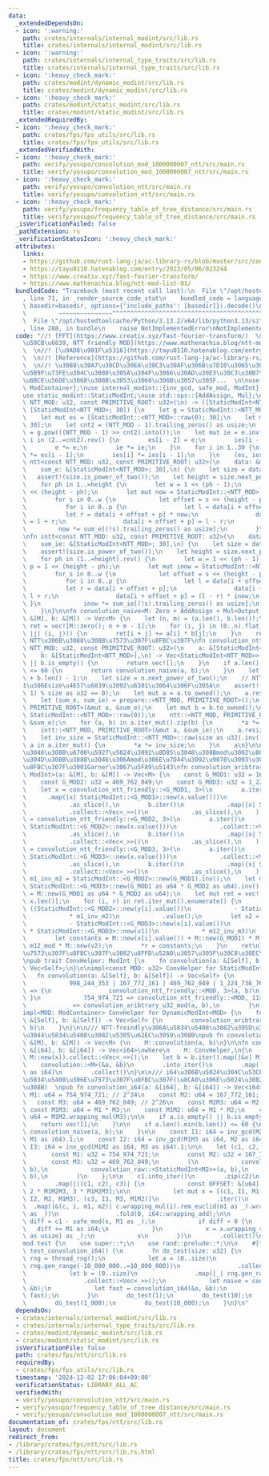 ```yaml
---
data:
  _extendedDependsOn:
  - icon: ':warning:'
    path: crates/internals/internal_modint/src/lib.rs
    title: crates/internals/internal_modint/src/lib.rs
  - icon: ':warning:'
    path: crates/internals/internal_type_traits/src/lib.rs
    title: crates/internals/internal_type_traits/src/lib.rs
  - icon: ':heavy_check_mark:'
    path: crates/modint/dynamic_modint/src/lib.rs
    title: crates/modint/dynamic_modint/src/lib.rs
  - icon: ':heavy_check_mark:'
    path: crates/modint/static_modint/src/lib.rs
    title: crates/modint/static_modint/src/lib.rs
  _extendedRequiredBy:
  - icon: ':heavy_check_mark:'
    path: crates/fps/fps_utils/src/lib.rs
    title: crates/fps/fps_utils/src/lib.rs
  _extendedVerifiedWith:
  - icon: ':heavy_check_mark:'
    path: verify/yosupo/convolution_mod_1000000007_ntt/src/main.rs
    title: verify/yosupo/convolution_mod_1000000007_ntt/src/main.rs
  - icon: ':heavy_check_mark:'
    path: verify/yosupo/convolution_ntt/src/main.rs
    title: verify/yosupo/convolution_ntt/src/main.rs
  - icon: ':heavy_check_mark:'
    path: verify/yosupo/frequency_table_of_tree_distance/src/main.rs
    title: verify/yosupo/frequency_table_of_tree_distance/src/main.rs
  _isVerificationFailed: false
  _pathExtension: rs
  _verificationStatusIcon: ':heavy_check_mark:'
  attributes:
    links:
    - https://github.com/rust-lang-ja/ac-library-rs/blob/master/src/convolution.rs
    - https://tayu0110.hatenablog.com/entry/2023/05/06/023244
    - https://www.creativ.xyz/fast-fourier-transform/
    - https://www.mathenachia.blog/ntt-mod-list-01/
  bundledCode: "Traceback (most recent call last):\n  File \"/opt/hostedtoolcache/Python/3.13.2/x64/lib/python3.13/site-packages/onlinejudge_verify/documentation/build.py\"\
    , line 71, in _render_source_code_stat\n    bundled_code = language.bundle(stat.path,\
    \ basedir=basedir, options={'include_paths': [basedir]}).decode()\n          \
    \         ~~~~~~~~~~~~~~~^^^^^^^^^^^^^^^^^^^^^^^^^^^^^^^^^^^^^^^^^^^^^^^^^^^^^^^^^^^^^^^^^^\n\
    \  File \"/opt/hostedtoolcache/Python/3.13.2/x64/lib/python3.13/site-packages/onlinejudge_verify/languages/rust.py\"\
    , line 288, in bundle\n    raise NotImplementedError\nNotImplementedError\n"
  code: "//! [FFT](https://www.creativ.xyz/fast-fourier-transform/)  \n//! [\u539F\
    \u59CB\u6839, NTT friendly MOD](https://www.mathenachia.blog/ntt-mod-list-01/)\
    \  \n//! [\u9AD8\u901F\u5316](https://tayu0110.hatenablog.com/entry/2023/05/06/023244)\
    \  \n//! [Reference](https://github.com/rust-lang-ja/ac-library-rs/blob/master/src/convolution.rs)\
    \  \n//! \u30B8\u30A7\u30CD\u30EA\u30C3\u30AF\u306B\u7D10\u3065\u304Fstatic\u306E\
    \u5B9F\u73FE\u304C\u3080\u305A\u304F\u3066\u30AD\u30E3\u30C3\u30B7\u30E5\u306F\
    \u6BCE\u56DE\u3068\u308B\u3053\u3068\u306B\u3057\u305F...  \n\nuse dynamic_modint::{DynamicModInt,\
    \ ModContainer};\nuse internal_modint::{inv_gcd, safe_mod, ModInt};\nuse internal_type_traits::Zero;\n\
    use static_modint::StaticModInt;\nuse std::ops::{AddAssign, Mul};\n\nfn prepare<const\
    \ NTT_MOD: u32, const PRIMITIVE_ROOT: u32>(\n) -> ([StaticModInt<NTT_MOD>; 30],\
    \ [StaticModInt<NTT_MOD>; 30]) {\n    let g = StaticModInt::<NTT_MOD>::raw(PRIMITIVE_ROOT);\n\
    \    let mut es = [StaticModInt::<NTT_MOD>::raw(0); 30];\n    let mut ies = [StaticModInt::<NTT_MOD>::raw(0);\
    \ 30];\n    let cnt2 = (NTT_MOD - 1).trailing_zeros() as usize;\n    let mut e\
    \ = g.pow(((NTT_MOD - 1) >> cnt2).into());\n    let mut ie = e.inv();\n    for\
    \ i in (2..=cnt2).rev() {\n        es[i - 2] = e;\n        ies[i - 2] = ie;\n\
    \        e *= e;\n        ie *= ie;\n    }\n    for i in 1..30 {\n        es[i]\
    \ *= es[i - 1];\n        ies[i] *= ies[i - 1];\n    }\n    (es, ies)\n}\n\nfn\
    \ ntt<const NTT_MOD: u32, const PRIMITIVE_ROOT: u32>(\n    data: &mut [StaticModInt<NTT_MOD>],\n\
    \    sum_e: &[StaticModInt<NTT_MOD>; 30],\n) {\n    let size = data.len();\n \
    \   assert!(size.is_power_of_two());\n    let height = size.next_power_of_two().trailing_zeros();\n\
    \    for ph in 1..=height {\n        let w = 1 << (ph - 1);\n        let p = 1\
    \ << (height - ph);\n        let mut now = StaticModInt::<NTT_MOD>::raw(1);\n\
    \        for s in 0..w {\n            let offset = s << (height - ph + 1);\n \
    \           for i in 0..p {\n                let l = data[i + offset];\n     \
    \           let r = data[i + offset + p] * now;\n                data[i + offset]\
    \ = l + r;\n                data[i + offset + p] = l - r;\n            }\n   \
    \         now *= sum_e[(!s).trailing_zeros() as usize];\n        }\n    }\n}\n\
    \nfn intt<const NTT_MOD: u32, const PRIMITIVE_ROOT: u32>(\n    data: &mut [StaticModInt<NTT_MOD>],\n\
    \    sum_ie: &[StaticModInt<NTT_MOD>; 30],\n) {\n    let size = data.len();\n\
    \    assert!(size.is_power_of_two());\n    let height = size.next_power_of_two().trailing_zeros();\n\
    \    for ph in (1..=height).rev() {\n        let w = 1 << (ph - 1);\n        let\
    \ p = 1 << (height - ph);\n        let mut inow = StaticModInt::<NTT_MOD>::raw(1);\n\
    \        for s in 0..w {\n            let offset = s << (height - ph + 1);\n \
    \           for i in 0..p {\n                let l = data[i + offset];\n     \
    \           let r = data[i + offset + p];\n                data[i + offset] =\
    \ l + r;\n                data[i + offset + p] = (l - r) * inow;\n           \
    \ }\n            inow *= sum_ie[(!s).trailing_zeros() as usize];\n        }\n\
    \    }\n}\n\nfn convolution_naive<M: Zero + AddAssign + Mul<Output = M> + Copy>(a:\
    \ &[M], b: &[M]) -> Vec<M> {\n    let (n, m) = (a.len(), b.len());\n    let mut\
    \ ret = vec![M::zero(); n + m - 1];\n    for (i, j) in (0..n).flat_map(|i| (0..m).map(move\
    \ |j| (i, j))) {\n        ret[i + j] += a[i] * b[j];\n    }\n    ret\n}\n\n///\
    \ NTT\u306B\u3088\u308B\u7573\u307F\u8FBC\u307F\nfn convolution_ntt_friendly<const\
    \ NTT_MOD: u32, const PRIMITIVE_ROOT: u32>(\n    a: &[StaticModInt<NTT_MOD>],\n\
    \    b: &[StaticModInt<NTT_MOD>],\n) -> Vec<StaticModInt<NTT_MOD>> {\n    if a.is_empty()\
    \ || b.is_empty() {\n        return vec![];\n    }\n    if a.len().min(b.len())\
    \ <= 60 {\n        return convolution_naive(a, b);\n    }\n    let n = a.len()\
    \ + b.len() - 1;\n    let size = n.next_power_of_two();\n    // NTT_MOD\u306F\
    1\u306Esize\u4E57\u6839\u3092\u6301\u3064\u306F\u305A\n    assert!((NTT_MOD -\
    \ 1) % size as u32 == 0);\n    let mut a = a.to_owned();\n    a.resize(size, StaticModInt::<NTT_MOD>::raw(0));\n\
    \    let (sum_e, sum_ie) = prepare::<NTT_MOD, PRIMITIVE_ROOT>();\n    ntt::<NTT_MOD,\
    \ PRIMITIVE_ROOT>(&mut a, &sum_e);\n    let mut b = b.to_owned();\n    b.resize(size,\
    \ StaticModInt::<NTT_MOD>::raw(0));\n    ntt::<NTT_MOD, PRIMITIVE_ROOT>(&mut b,\
    \ &sum_e);\n    for (a, b) in a.iter_mut().zip(b) {\n        *a *= b;\n    }\n\
    \    intt::<NTT_MOD, PRIMITIVE_ROOT>(&mut a, &sum_ie);\n    a.resize(n, StaticModInt::<NTT_MOD>::raw(0));\n\
    \    let inv_size = StaticModInt::<NTT_MOD>::raw(size as u32).inv();\n    for\
    \ a in a.iter_mut() {\n        *a *= inv_size;\n    }\n    a\n}\n\n/// \u53D6\u308A\
    \u3046\u308B\u6700\u5927\u5024\u3092\u8D85\u3048\u308Bmod\u3092\u8868\u73FE\u3067\
    \u304D\u308B\u3088\u3046\u306Amod\u306E\u7D44\u3092\u9078\u3093\u3067\u7573\u307F\
    \u8FBC\u307F\u3001Garner\u3067\u5FA9\u5143\nfn convolution_aribtrary_u32_mod<M:\
    \ ModInt>(a: &[M], b: &[M]) -> Vec<M> {\n    const G_MOD1: u32 = 167_772_161;\n\
    \    const G_MOD2: u32 = 469_762_049;\n    const G_MOD3: u32 = 1_224_736_769;\n\
    \    let x = convolution_ntt_friendly::<G_MOD1, 3>(\n        a.iter()\n      \
    \      .map(|x| StaticModInt::<G_MOD1>::new(x.value()))\n            .collect::<Vec<_>>()\n\
    \            .as_slice(),\n        b.iter()\n            .map(|x| StaticModInt::<G_MOD1>::new(x.value()))\n\
    \            .collect::<Vec<_>>()\n            .as_slice(),\n    );\n    let y\
    \ = convolution_ntt_friendly::<G_MOD2, 3>(\n        a.iter()\n            .map(|x|\
    \ StaticModInt::<G_MOD2>::new(x.value()))\n            .collect::<Vec<_>>()\n\
    \            .as_slice(),\n        b.iter()\n            .map(|x| StaticModInt::<G_MOD2>::new(x.value()))\n\
    \            .collect::<Vec<_>>()\n            .as_slice(),\n    );\n    let z\
    \ = convolution_ntt_friendly::<G_MOD3, 3>(\n        a.iter()\n            .map(|x|\
    \ StaticModInt::<G_MOD3>::new(x.value()))\n            .collect::<Vec<_>>()\n\
    \            .as_slice(),\n        b.iter()\n            .map(|x| StaticModInt::<G_MOD3>::new(x.value()))\n\
    \            .collect::<Vec<_>>()\n            .as_slice(),\n    );\n\n    let\
    \ m1_inv_m2 = StaticModInt::<G_MOD2>::new(G_MOD1).inv();\n    let m12_inv_m3 =\
    \ StaticModInt::<G_MOD3>::new(G_MOD1 as u64 * G_MOD2 as u64).inv();\n    let m12_mod\
    \ = M::new(G_MOD1 as u64 * G_MOD2 as u64);\n    let mut ret = vec![M::raw(0);\
    \ x.len()];\n    for (i, r) in ret.iter_mut().enumerate() {\n        let v1 =\
    \ ((StaticModInt::<G_MOD2>::new(y[i].value())\n            - StaticModInt::<G_MOD2>::new(x[i].value()))\n\
    \            * m1_inv_m2)\n            .value();\n        let v2 = ((StaticModInt::<G_MOD3>::new(z[i].value())\n\
    \            - StaticModInt::<G_MOD3>::new(x[i].value())\n            - StaticModInt::<G_MOD3>::new(G_MOD1)\
    \ * StaticModInt::<G_MOD3>::new(v1))\n            * m12_inv_m3)\n            .value();\n\
    \        let constants = M::new(x[i].value()) + M::new(G_MOD1) * M::new(v1) +\
    \ m12_mod * M::new(v2);\n        *r = constants;\n    }\n    ret\n}\n\n/// ModInt\u306B\
    \u7573\u307F\u8FBC\u307F\u3082\u8FFD\u52A0\u3057\u305F\u30C8\u30EC\u30A4\u30C8\
    \npub trait ConvHelper: ModInt {\n    fn convolution(a: &[Self], b: &[Self]) ->\
    \ Vec<Self>;\n}\n\nimpl<const MOD: u32> ConvHelper for StaticModInt<MOD> {\n \
    \   fn convolution(a: &[Self], b: &[Self]) -> Vec<Self> {\n        match MOD {\n\
    \            998_244_353 | 167_772_161 | 469_762_049 | 1_224_736_769 | 4_194_304_001\
    \ => {\n                convolution_ntt_friendly::<MOD, 3>(a, b)\n           \
    \ }\n            754_974_721 => convolution_ntt_friendly::<MOD, 11>(a, b),\n \
    \           _ => convolution_aribtrary_u32_mod(a, b),\n        }\n    }\n}\n\n\
    impl<MOD: ModContainer> ConvHelper for DynamicModInt<MOD> {\n    fn convolution(a:\
    \ &[Self], b: &[Self]) -> Vec<Self> {\n        convolution_aribtrary_u32_mod(a,\
    \ b)\n    }\n}\n\n/// NTT-freindly\u306A\u5834\u5408\u3082\u305D\u3046\u3067\u306A\
    \u3044\u5834\u5408\u3082\u5305\u62EC\u3059\u308B\npub fn convolution<M: ConvHelper>(a:\
    \ &[M], b: &[M]) -> Vec<M> {\n    M::convolution(a, b)\n}\n\nfn convolution_raw<M>(a:\
    \ &[i64], b: &[i64]) -> Vec<i64>\nwhere\n    M: ConvHelper,\n{\n    let a = a.iter().map(|&x|\
    \ M::new(x)).collect::<Vec<_>>();\n    let b = b.iter().map(|&x| M::new(x)).collect::<Vec<_>>();\n\
    \    convolution::<M>(&a, &b)\n        .into_iter()\n        .map(|x| x.value()\
    \ as i64)\n        .collect()\n}\n\n/// i64\u306B\u5024\u304C\u53CE\u307E\u308B\
    \u5834\u5408\u306E\u7573\u307F\u8FBC\u307F(\u8CA0\u306E\u5024\u3082\u6271\u3048\
    \u308B)  \npub fn convolution_i64(a: &[i64], b: &[i64]) -> Vec<i64> {\n    const\
    \ M1: u64 = 754_974_721; // 2^24\n    const M2: u64 = 167_772_161; // 2^25\n \
    \   const M3: u64 = 469_762_049; // 2^26\n    const M2M3: u64 = M2 * M3;\n   \
    \ const M1M3: u64 = M1 * M3;\n    const M1M2: u64 = M1 * M2;\n    const M1M2M3:\
    \ u64 = M1M2.wrapping_mul(M3);\n\n    if a.is_empty() || b.is_empty() {\n    \
    \    return vec![];\n    }\n\n    if a.len().min(b.len()) <= 60 {\n        return\
    \ convolution_naive(a, b);\n    }\n\n    const I1: i64 = inv_gcd(M2M3 as i64,\
    \ M1 as i64).1;\n    const I2: i64 = inv_gcd(M1M3 as i64, M2 as i64).1;\n    const\
    \ I3: i64 = inv_gcd(M1M2 as i64, M3 as i64).1;\n\n    let (c1, c2, c3) = {\n \
    \       const M1: u32 = 754_974_721;\n        const M2: u32 = 167_772_161;\n \
    \       const M3: u32 = 469_762_049;\n        (\n            convolution_raw::<StaticModInt<M1>>(a,\
    \ b),\n            convolution_raw::<StaticModInt<M2>>(a, b),\n            convolution_raw::<StaticModInt<M3>>(a,\
    \ b),\n        )\n    };\n\n    c1.into_iter()\n        .zip(c2)\n        .zip(c3)\n\
    \        .map(|((c1, c2), c3)| {\n            const OFFSET: &[u64] = &[0, 0, M1M2M3,\
    \ 2 * M1M2M3, 3 * M1M2M3];\n\n            let mut x = [(c1, I1, M1, M2M3), (c2,\
    \ I2, M2, M1M3), (c3, I3, M3, M1M2)]\n                .iter()\n              \
    \  .map(|&(c, i, m1, m2)| c.wrapping_mul(i).rem_euclid(m1 as _).wrapping_mul(m2\
    \ as _))\n                .fold(0, i64::wrapping_add);\n\n            let mut\
    \ diff = c1 - safe_mod(x, M1 as _);\n            if diff < 0 {\n             \
    \   diff += M1 as i64;\n            }\n            x = x.wrapping_sub(OFFSET[diff.rem_euclid(5)\
    \ as usize] as _);\n            x\n        })\n        .collect()\n}\n\n#[cfg(test)]\n\
    mod test {\n    use super::*;\n    use rand::prelude::*;\n\n    #[test]\n    fn\
    \ test_convolution_i64() {\n        fn do_test(size: u32) {\n            let mut\
    \ rng = thread_rng();\n            let a = (0..size)\n                .map(|_|\
    \ rng.gen_range(-10_000_000..=10_000_000))\n                .collect::<Vec<_>>();\n\
    \            let b = (0..size)\n                .map(|_| rng.gen_range(-10_000_000..=10_000_000))\n\
    \                .collect::<Vec<_>>();\n            let naive = convolution_naive(&a,\
    \ &b);\n            let fast = convolution_i64(&a, &b);\n            assert_eq!(naive,\
    \ fast);\n        }\n        do_test(1);\n        do_test(10);\n        do_test(100);\n\
    \        do_test(1_000);\n        do_test(10_000);\n    }\n}\n"
  dependsOn:
  - crates/internals/internal_modint/src/lib.rs
  - crates/internals/internal_type_traits/src/lib.rs
  - crates/modint/dynamic_modint/src/lib.rs
  - crates/modint/static_modint/src/lib.rs
  isVerificationFile: false
  path: crates/fps/ntt/src/lib.rs
  requiredBy:
  - crates/fps/fps_utils/src/lib.rs
  timestamp: '2024-12-02 17:06:04+09:00'
  verificationStatus: LIBRARY_ALL_AC
  verifiedWith:
  - verify/yosupo/convolution_ntt/src/main.rs
  - verify/yosupo/frequency_table_of_tree_distance/src/main.rs
  - verify/yosupo/convolution_mod_1000000007_ntt/src/main.rs
documentation_of: crates/fps/ntt/src/lib.rs
layout: document
redirect_from:
- /library/crates/fps/ntt/src/lib.rs
- /library/crates/fps/ntt/src/lib.rs.html
title: crates/fps/ntt/src/lib.rs
---
```

